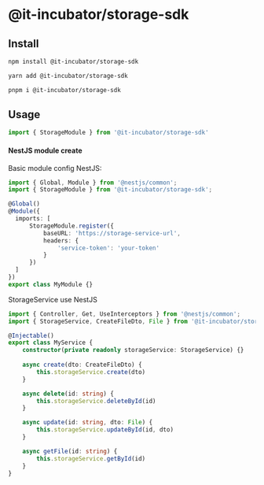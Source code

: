 # @it-incubator/storage-sdk

## Install

```bash
npm install @it-incubator/storage-sdk

yarn add @it-incubator/storage-sdk

pnpm i @it-incubator/storage-sdk
```
## Usage


```javascript
import { StorageModule } from '@it-incubator/storage-sdk'
```

#### NestJS module create

Basic module config NestJS:

```typescript
import { Global, Module } from '@nestjs/common';
import { StorageModule } from '@it-incubator/storage-sdk';

@Global()
@Module({
  imports: [
      StorageModule.register({
          baseURL: 'https://storage-service-url',
          headers: {
              'service-token': 'your-token'
          }
      })
  ]
})
export class MyModule {}
```

StorageService use NestJS

```typescript
import { Controller, Get, UseInterceptors } from '@nestjs/common';
import { StorageService, CreateFileDto, File } from '@it-incubator/storage-sdk';

@Injectable()
export class MyService {
    constructor(private readonly storageService: StorageService) {}
    
    async create(dto: CreateFileDto) {
        this.storageService.create(dto)
    }

    async delete(id: string) {
        this.storageService.deleteById(id)
    }

    async update(id: string, dto: File) {
        this.storageService.updateById(id, dto)
    }

    async getFile(id: string) {
        this.storageService.getById(id)
    }
}

```
